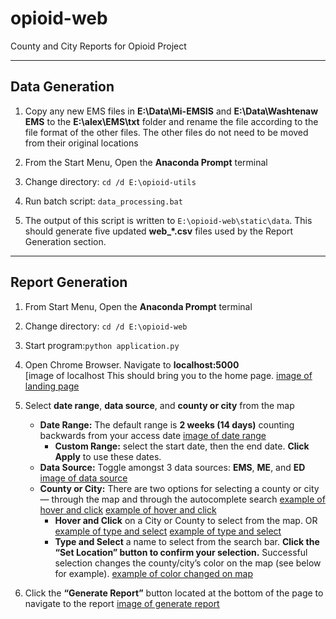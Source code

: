 # opioid-web
County and City Reports for Opioid Project

---

## Data Generation

1. Copy any new EMS files in **E:\Data\Mi-EMSIS** and **E:\Data\Washtenaw EMS** to the **E:\alex\EMS\txt** folder and rename the file according to the file format of the other files. The other files do not need to be moved from their original locations

2. From the Start Menu, Open the **Anaconda Prompt** terminal

3. Change directory: `cd /d E:\opioid-utils`

4. Run batch script: `data_processing.bat`

5. The output of this script is written to `E:\opioid-web\static\data`. This should generate five updated **web_*.csv** files used by the Report Generation section.

---

## Report Generation

1. From Start Menu, Open the **Anaconda Prompt** terminal

2. Change directory: `cd /d E:\opioid-web`

3. Start program:`python application.py`

4. Open Chrome Browser. Navigate to **localhost:5000**  
[image of localhost[]('/readmeimg/localhost5000.png')
This should bring you to the home page.
[image of landing page]('/readmeimg/mainpage.png')

5. Select **date range**, **data source**, and **county or city** from the map
    - **Date Range:** The default range is **2 weeks (14 days)** counting backwards from your access date
    [image of date range]('/readmeimg/daterange.png')
        + **Custom Range:** select the start date, then the end date. **Click Apply** to use these dates.
    - **Data Source:** Toggle amongst 3 data sources: **EMS**, **ME**, and **ED**
    [image of data source]('/readmeimg/datasource.png')
    - **County or City:** There are two options for selecting a county or city — through the map and through the autocomplete search
        [example of hover and click]('/readmeimg/hoverandclick1.png') [example of hover and click]('/readmeimg/hoverandclick2.png')
        + **Hover and Click** on a City or County to select from the map.
        OR
        [example of type and select]('/readmeimg/typeandselect1.png') [example of type and select]('/readmeimg/typeandselect2.png')
        + **Type and Select** a name to select from the search bar. **Click the “Set Location” button to confirm your selection.** Successful selection changes the county/city’s color on the map (see below for example).
        [example of color changed on map]('/readmeimg/colorchanged.png')

6. Click the **“Generate Report”** button located at the bottom of the page to navigate to the report
[image of generate report]('/readmeimg/generatereport.png')
